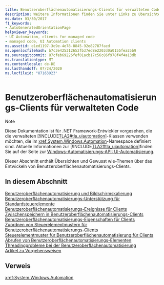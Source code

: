 ```yaml
---
title: Benutzeroberflächenautomatisierungs-Clients für verwalteten Code
description: Weitere Informationen finden Sie unter Links zu Übersichten und Themen zur Vorgehensweise bei der Entwicklung von Benutzeroberflächenautomatisierungs-Clients mit verwaltetem Code.
ms.date: 03/30/2017
f1_keywords:
- AutoGeneratedOrientationPage
helpviewer_keywords:
- UI Automation, clients for managed code
- managed code, UI Automation clients
ms.assetid: e1ed1197-3e9e-4e78-8845-92e82787faed
ms.openlocfilehash: b7c3e425312652fb37ed8e2203d0a0155fea25b9
ms.sourcegitcommit: 87cfeb69226fef01acb17c56c86f978f4f4a13db
ms.translationtype: MT
ms.contentlocale: de-DE
ms.lasthandoff: 07/24/2020
ms.locfileid: "87163923"
---
```

# <a name="ui-automation-clients-for-managed-code"></a>Benutzeroberflächenautomatisierungs-Clients für verwalteten Code
> [!NOTE]
> Diese Dokumentation ist für .NET Framework-Entwickler vorgesehen, die die verwalteten [!INCLUDE[TLA2#tla_uiautomation](../../../includes/tla2sharptla-uiautomation-md.md)]-Klassen verwenden möchten, die im <xref:System.Windows.Automation>-Namespace definiert sind. Aktuelle Informationen zur [!INCLUDE[TLA2#tla_uiautomation](../../../includes/tla2sharptla-uiautomation-md.md)]finden Sie auf der Seite zur [Windows-Automatisierungs-API: UI-Automatisierung](/windows/win32/winauto/entry-uiauto-win32).  
  
 Dieser Abschnitt enthält Übersichten und Gewusst wie-Themen über das Entwickeln von Benutzeroberflächenautomatisierungs-Clients.  
  
## <a name="in-this-section"></a>In diesem Abschnitt  
 [Benutzeroberflächenautomatisierung und Bildschirmskalierung](ui-automation-and-screen-scaling.md)  
 [Benutzeroberflächenautomatisierungs-Unterstützung für Standardsteuerelemente](ui-automation-support-for-standard-controls.md)  
 [Benutzeroberflächenautomatisierungs-Ereignisse für Clients](ui-automation-events-for-clients.md)  
 [Zwischenspeichern in Benutzeroberflächenautomatisierungs-Clients](caching-in-ui-automation-clients.md)  
 [Benutzeroberflächenautomatisierungs-Eigenschaften für Clients](ui-automation-properties-for-clients.md)  
 [Zuordnen von Steuerelementmustern für Benutzeroberflächenautomatisierungs-Clients](control-pattern-mapping-for-ui-automation-clients.md)  
 [Steuerelementmuster für Benutzeroberflächenautomatisierung für Clients](ui-automation-control-patterns-for-clients.md)  
 [Abrufen von Benutzeroberflächenautomatisierungs-Elementen](obtaining-ui-automation-elements.md)  
 [Threadingprobleme bei der Benutzeroberflächenautomatisierung](ui-automation-threading-issues.md)  
 [Artikel zu Vorgehensweisen](ui-automation-clients-for-managed-code-how-to-topics.md)  
  
## <a name="reference"></a>Verweis  
 <xref:System.Windows.Automation>
